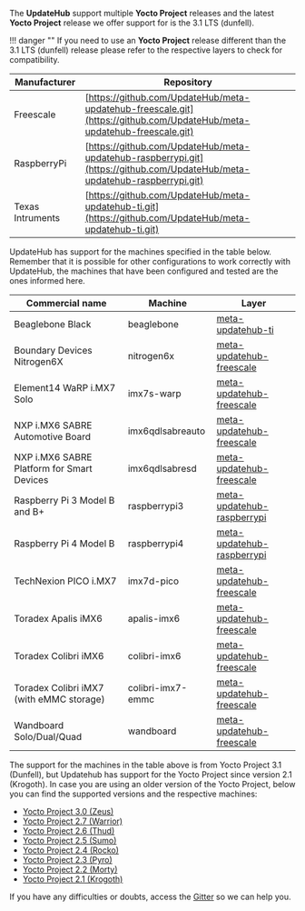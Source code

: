 The **UpdateHub** support multiple **Yocto Project** releases and the latest **Yocto Project** release we offer support for is the 3.1 LTS (dunfell).

!!! danger ""
    If you need to use an **Yocto Project** release different than the 3.1 LTS (dunfell) release please refer to the respective layers to check for compatibility.

Manufacturer    |Repository                                                                                                                 |
----------------|---------------------------------------------------------------------------------------------------------------------------|
Freescale       |[https://github.com/UpdateHub/meta-updatehub-freescale.git](https://github.com/UpdateHub/meta-updatehub-freescale.git)     |
RaspberryPi     |[https://github.com/UpdateHub/meta-updatehub-raspberrypi.git](https://github.com/UpdateHub/meta-updatehub-raspberrypi.git) |
Texas Intruments|[https://github.com/UpdateHub/meta-updatehub-ti.git](https://github.com/UpdateHub/meta-updatehub-ti.git)                   |

UpdateHub has support for the machines specified in the table below. Remember that it is possible for other configurations to work correctly with UpdateHub, the machines that have been configured and tested are the ones informed here.

Commercial name                            |Machine           |Layer                                                                                              |
-------------------------------------------|------------------|---------------------------------------------------------------------------------------------------|
Beaglebone Black                           |beaglebone        |[meta-updatehub-ti](https://github.com/UpdateHub/meta-updatehub-ti/tree/dunfell)                   |
Boundary Devices Nitrogen6X                |nitrogen6x        |[meta-updatehub-freescale](https://github.com/UpdateHub/meta-updatehub-freescale/tree/dunfell)     |
Element14 WaRP i.MX7 Solo                  |imx7s-warp        |[meta-updatehub-freescale](https://github.com/UpdateHub/meta-updatehub-freescale/tree/dunfell)     |
NXP i.MX6 SABRE Automotive Board           |imx6qdlsabreauto  |[meta-updatehub-freescale](https://github.com/UpdateHub/meta-updatehub-freescale/tree/dunfell)     |
NXP i.MX6 SABRE Platform for Smart Devices |imx6qdlsabresd    |[meta-updatehub-freescale](https://github.com/UpdateHub/meta-updatehub-freescale/tree/dunfell)     |
Raspberry Pi 3 Model B and B+              |raspberrypi3      |[meta-updatehub-raspberrypi](https://github.com/UpdateHub/meta-updatehub-raspberrypi/tree/dunfell) |
Raspberry Pi 4 Model B                     |raspberrypi4      |[meta-updatehub-raspberrypi](https://github.com/UpdateHub/meta-updatehub-raspberrypi/tree/dunfell) |
TechNexion PICO i.MX7                      |imx7d-pico        |[meta-updatehub-freescale](https://github.com/UpdateHub/meta-updatehub-freescale/tree/dunfell)     |
Toradex Apalis iMX6                        |apalis-imx6       |[meta-updatehub-freescale](https://github.com/UpdateHub/meta-updatehub-freescale/tree/dunfell)     |
Toradex Colibri iMX6                       |colibri-imx6      |[meta-updatehub-freescale](https://github.com/UpdateHub/meta-updatehub-freescale/tree/dunfell)     |
Toradex Colibri iMX7 (with eMMC storage)   |colibri-imx7-emmc |[meta-updatehub-freescale](https://github.com/UpdateHub/meta-updatehub-freescale/tree/dunfell)     |
Wandboard Solo/Dual/Quad                   |wandboard         |[meta-updatehub-freescale](https://github.com/UpdateHub/meta-updatehub-freescale/tree/dunfell)     |

The support for the machines in the table above is from Yocto Project 3.1 (Dunfell), but Updatehub has support for the Yocto Project since version 2.1 (Krogoth).
In case you are using an older version of the Yocto Project, below you can find the supported versions and the respective machines:

* [Yocto Project 3.0 (Zeus)](zeus.md)
* [Yocto Project 2.7 (Warrior)](warrior.md)
* [Yocto Project 2.6 (Thud)](thud.md)
* [Yocto Project 2.5 (Sumo)](sumo.md)
* [Yocto Project 2.4 (Rocko)](rocko.md)
* [Yocto Project 2.3 (Pyro)](pyro.md)
* [Yocto Project 2.2 (Morty)](morty.md)
* [Yocto Project 2.1 (Krogoth)](krogoth.md)

If you have any difficulties or doubts, access the [Gitter](https://gitter.im/UpdateHub/community?source=orgpage) so we can help you.
